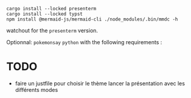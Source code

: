 ```
cargo install --locked presenterm
cargo install --locked typst
npm install @mermaid-js/mermaid-cli ./node_modules/.bin/mmdc -h
```

watchout for the `presenterm` version.

Optionnal:
`pokemonsay`
`python` with the following requirements :

# TODO

- faire un justfile pour choisir le thème lancer la présentation avec les différents modes
